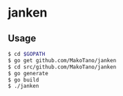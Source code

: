 # janken

## Usage

```bash
$ cd $GOPATH
$ go get github.com/MakoTano/janken
$ cd src/github.com/MakoTano/janken
$ go generate
$ go build
$ ./janken
```
